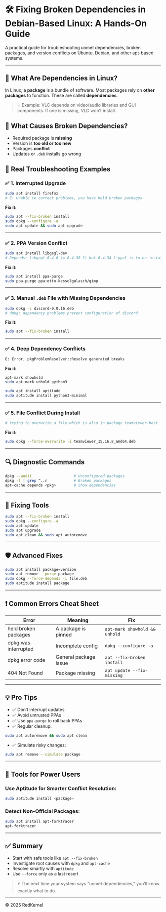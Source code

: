 
# 🛠️ Fixing Broken Dependencies in Debian-Based Linux: A Hands-On Guide

A practical guide for troubleshooting unmet dependencies, broken packages, and version conflicts on Ubuntu, Debian, and other apt-based systems.

---

## 🔧 What Are Dependencies in Linux?

In Linux, a **package** is a bundle of software. Most packages rely on **other packages** to function. These are called **dependencies**.

> 💡 Example: VLC depends on video/audio libraries and GUI components. If one is missing, VLC won’t install.


## 🚨 What Causes Broken Dependencies?

- Required package is **missing**
- Version is **too old or too new**
- Packages **conflict**
- Updates or `.deb` installs go wrong


## 🧪 Real Troubleshooting Examples

### ✅ 1. Interrupted Upgrade

```bash
sudo apt install firefox
# E: Unable to correct problems, you have held broken packages.
````

**Fix it:**

```bash
sudo apt --fix-broken install
sudo dpkg --configure -a
sudo apt update && sudo apt upgrade
```

---

### ✅ 2. PPA Version Conflict

```bash
sudo apt install libgegl-dev
# Depends: libgegl-0.4-0 (= 0.4.30-1) but 0.4.34-1~ppa1 is to be installed
```

**Fix it:**

```bash
sudo apt install ppa-purge
sudo ppa-purge ppa:otto-kesselgulasch/gimp
```

---

### ✅ 3. Manual `.deb` File with Missing Dependencies

```bash
sudo dpkg -i discord-0.0.16.deb
# dpkg: dependency problems prevent configuration of discord
```

**Fix it:**

```bash
sudo apt --fix-broken install
```

---

### ✅ 4. Deep Dependency Conflicts

```bash
E: Error, pkgProblemResolver::Resolve generated breaks
```

**Fix it:**

```bash
apt-mark showhold
sudo apt-mark unhold python3

sudo apt install aptitude
sudo aptitude install python3-minimal
```

---

### ✅ 5. File Conflict During Install

```bash
# trying to overwrite a file which is also in package teamviewer-host
```

**Fix it:**

```bash
sudo dpkg --force-overwrite -i teamviewer_15.16.8_amd64.deb
```

---

## 🔍 Diagnostic Commands

```bash
dpkg --audit                   # Unconfigured packages
dpkg -l | grep ^..r            # Broken packages
apt-cache depends <pkg>        # Show dependencies
```

---

## 🧰 Fixing Tools

```bash
sudo apt --fix-broken install
sudo dpkg --configure -a
sudo apt update
sudo apt upgrade
sudo apt clean && sudo apt autoremove
```

---

## 🛡️ Advanced Fixes

```bash
sudo apt install package=version
sudo apt remove --purge package
sudo dpkg --force-depends -i file.deb
sudo aptitude install package
```

---

## ❗ Common Errors Cheat Sheet

| Error                | Meaning               | Fix                           |
| -------------------- | --------------------- | ----------------------------- |
| held broken packages | A package is pinned   | `apt-mark showhold && unhold` |
| dpkg was interrupted | Incomplete config     | `dpkg --configure -a`         |
| dpkg error code      | General package issue | `apt --fix-broken install`    |
| 404 Not Found        | Package missing       | `apt update --fix-missing`    |

---

## 💡 Pro Tips

* ✅ Don’t interrupt updates
* ✅ Avoid untrusted PPAs
* ✅ Use `ppa-purge` to roll back PPAs
* ✅ Regular cleanup:

```bash
sudo apt autoremove && sudo apt clean
```

* ✅ Simulate risky changes:

```bash
sudo apt remove --simulate package
```

---

## 🧠 Tools for Power Users

### Use Aptitude for Smarter Conflict Resolution:

```bash
sudo aptitude install <package>
```

### Detect Non-Official Packages:

```bash
sudo apt install apt-forktracer
apt-forktracer
```

---

## ✅ Summary

* Start with safe tools like `apt --fix-broken`
* Investigate root causes with `dpkg` and `apt-cache`
* Resolve smartly with `aptitude`
* Use `--force` only as a last resort

> ⚡ The next time your system says “unmet dependencies,” you’ll know exactly what to do.

---

© 2025 RedKernel
